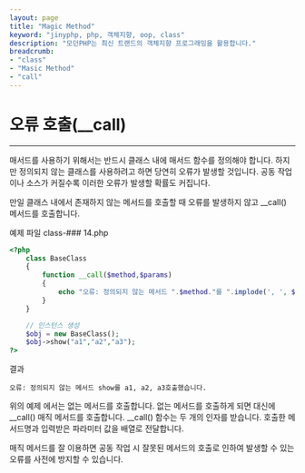 ```yaml
---
layout: page
title: "Magic Method"
keyword: "jinyphp, php, 객체지향, oop, class"
description: "모던PHP는 최신 트랜드의 객체지향 프로그래밍을 활용합니다."
breadcrumb:
- "class"
- "Masic Method"
- "call"
---
```


# 오류 호출(__call)
<hr>

매서드를 사용하기 위해서는 반드시 클래스 내에 매서드 함수를 정의해야 합니다. 하지만 정의되지 않는 클래스를 사용하려고 하면 당연히 오류가 발생할 것입니다. 공동 작업이나 소스가 커질수록 이러한 오류가 발생할 확률도 커집니다.  

만일 클래스 내에서 존재하지 않는 메서드를 호출할 때 오류를 발생하지 않고 __call() 메서드를 호출합니다.   

예제 파일 class-### 14.php
```php
<?php
	class BaseClass
	{
		function __call($method,$params)
		{
			echo "오류: 정의되지 않는 메서드 ".$method."를 ".implode(', ', $params)."호출했습니다.";
		}
	}

	// 인스턴스 생성
	$obj = new BaseClass();
	$obj->show("a1","a2","a3");
?>
```

결과
```
오류: 정의되지 않는 메서드 show를 a1, a2, a3호출했습니다.
```

위의 예제 에서는 없는 메서드를 호출합니다. 없는 메서드를 호출하게 되면 대신에 __call() 매직 메서드를 호출합니다. __call() 함수는 두 개의 인자를 받습니다. 호출한 메서드명과 입력받은 파라미터 값을 배열로 전달합니다.  

매직 메서드를 잘 이용하면 공동 작업 시 잘못된 메서드의 호출로 인하여 발생할 수 있는 오류를 사전에 방지할 수 있습니다.  

<br><br>